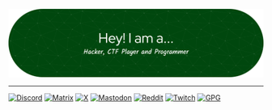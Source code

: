 ![Header](https://raw.githubusercontent.com/0siriz/0siriz/main/assets/header.png)

---

[![Discord](https://img.shields.io/badge/Discord-5165f6?logo=discord&logoColor=white&style=for-the-badge)](https://discord.com/users/369209692762931203)
[![Matrix](https://img.shields.io/badge/Matrix-000000?logo=matrix&logoColor=white&style=for-the-badge)](https://matrix.to/#/@osiriz:osiriz.xyz)
[![X](https://img.shields.io/badge/X-000000?logo=x&logoColor=white&style=for-the-badge)](https://x.com/0xOsiriz)
[![Mastodon](https://img.shields.io/badge/Mastodon-6364ff?logo=mastodon&logoColor=white&style=for-the-badge)](https://infosec.exchange/@0siriz)
[![Reddit](https://img.shields.io/badge/Reddit-ff4500?logo=reddit&logoColor=white&style=for-the-badge)](https://reddit.com/user/0x0siriz)
[![Twitch](https://img.shields.io/badge/Twitch-a970ff?logo=twitch&logoColor=white&style=for-the-badge)](https://twitch.tv/0xOsiriz)
[![GPG](https://img.shields.io/badge/GPG-0093dd?logo=gnuprivacyguard&logoColor=white&style=for-the-badge)](https://osiriz.xyz/osiriz.asc)
